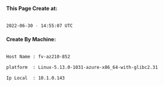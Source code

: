 
   
#### This Page Create at:

```bash

2022-06-30 - 14:55:07 UTC

```

#### Create By Machine:

```bash

Host Name : fv-az210-852

platform  : Linux-5.13.0-1031-azure-x86_64-with-glibc2.31

Ip Local  : 10.1.0.143

```

